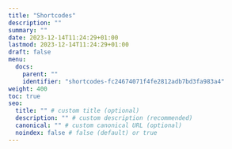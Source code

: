 ```yaml
---
title: "Shortcodes"
description: ""
summary: ""
date: 2023-12-14T11:24:29+01:00
lastmod: 2023-12-14T11:24:29+01:00
draft: false
menu:
  docs:
    parent: ""
    identifier: "shortcodes-fc24674071f4fe2812adb7bd3fa983a4"
weight: 400
toc: true
seo:
  title: "" # custom title (optional)
  description: "" # custom description (recommended)
  canonical: "" # custom canonical URL (optional)
  noindex: false # false (default) or true
---
```

